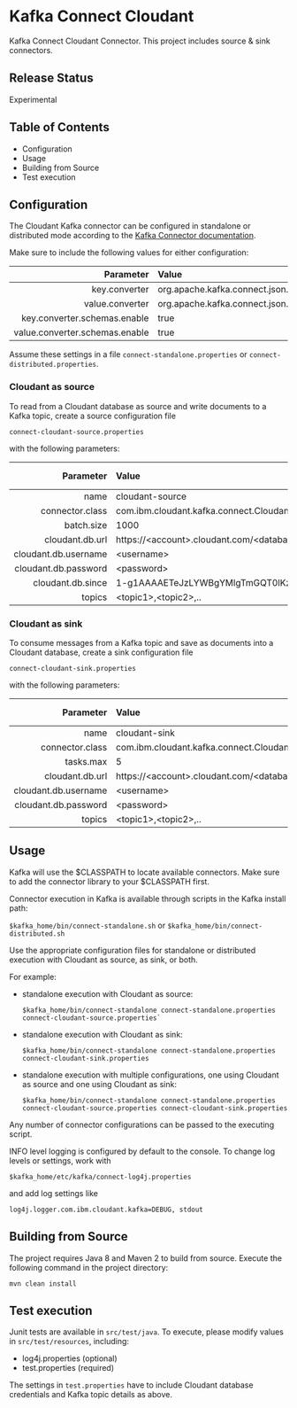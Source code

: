 # Kafka Connect Cloudant

Kafka Connect Cloudant Connector. This project includes source & sink connectors.

## Release Status

Experimental

## Table of Contents

* Configuration
* Usage
* Building from Source
* Test execution

## Configuration

The Cloudant Kafka connector can be configured in standalone or distributed mode according to the [Kafka Connector documentation](http://docs.confluent.io/3.0.1/connect/userguide.html#configuring-connectors).

Make sure to include the following values for either configuration:

Parameter | Value
---:|:---
key.converter|org.apache.kafka.connect.json.JsonConverter
value.converter|org.apache.kafka.connect.json.JsonConverter
key.converter.schemas.enable|true
value.converter.schemas.enable|true

Assume these settings in a file `connect-standalone.properties` or `connect-distributed.properties`.

### Cloudant as source

To read from a Cloudant database as source and write documents to a Kafka topic, create a source configuration file 

`connect-cloudant-source.properties`

with the following parameters:

Parameter | Value | Required | Default value
---:|:---|:---|:---
name|cloudant-source|YES|None
connector.class|com.ibm.cloudant.kafka.connect.CloudantSourceConnector|YES|None
batch.size|1000|YES|None
cloudant.db.url|https://\<account\>.cloudant.com/\<database\>|YES|None
cloudant.db.username|\<username\>|YES|None
cloudant.db.password|\<password\>|YES|None
cloudant.db.since|1-g1AAAAETeJzLYWBgYMlgTmGQT0lKzi9..|NO|0
topics|\<topic1\>,\<topic2\>,..|YES|None


### Cloudant as sink

To consume messages from a Kafka topic and save as documents into a Cloudant database, create a sink configuration file

`connect-cloudant-sink.properties`

with the following parameters:

Parameter | Value | Required | Default value
---:|:---|:---|:---
name|cloudant-sink|YES|None
connector.class|com.ibm.cloudant.kafka.connect.CloudantSinkConnector|YES|None
tasks.max|5|NO|1
cloudant.db.url|https://\<account\>.cloudant.com/\<database\>|YES|None
cloudant.db.username|\<username\>|YES|None
cloudant.db.password|\<password\>|YES|None
topics|\<topic1\>,\<topic2\>,..|YES|None

## Usage

Kafka will use the $CLASSPATH to locate available connectors. Make sure to add the connector library to your $CLASSPATH first. 

Connector execution in Kafka is available through scripts in the Kafka install path:

`$kafka_home/bin/connect-standalone.sh` or `$kafka_home/bin/connect-distributed.sh`

Use the appropriate configuration files for standalone or distributed execution with Cloudant as source, as sink, or both.

For example:
- standalone execution with Cloudant as source:

  ```
  $kafka_home/bin/connect-standalone connect-standalone.properties connect-cloudant-source.properties`
  ```

- standalone execution with Cloudant as sink:

  ```
  $kafka_home/bin/connect-standalone connect-standalone.properties connect-cloudant-sink.properties
  ```

- standalone execution with multiple configurations, one using Cloudant as source and one using Cloudant as sink:

  ```
  $kafka_home/bin/connect-standalone connect-standalone.properties connect-cloudant-source.properties connect-cloudant-sink.properties
  ```

Any number of connector configurations can be passed to the executing script. 

INFO level logging is configured by default to the console. To change log levels or settings, work with

`$kafka_home/etc/kafka/connect-log4j.properties`

and add log settings like

`log4j.logger.com.ibm.cloudant.kafka=DEBUG, stdout`

## Building from Source

The project requires Java 8 and Maven 2 to build from source. Execute the following command in the project directory:

```
mvn clean install
```

## Test execution

Junit tests are available in `src/test/java`. To execute, please modify values in `src/test/resources`, including:

- log4j.properties (optional)
- test.properties (required)

The settings in `test.properties` have to include Cloudant database credentials and Kafka topic details as above.

